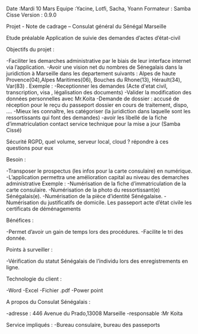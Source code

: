 Date :Mardi 10 Mars
Equipe :Yacine, Lotfi, Sacha, Yoann
Formateur : Samba Cisse
Version : 0.9.0


Projet - Note de cadrage – Consulat général du Sénégal Marseille

Etude préalable Application de suivie des demandes d’actes d’état-civil

Objectifs du projet :

-Faciliter les demarches administrative par le biais de leur interface internet via l’application.
-Avoir une vision net du nombres de Sénegalais dans la juridiction  à Marseille dans les departement suivants : Alpes de haute Provence(04),Alpes Maritimes(06), Bouches du Rhone(13), Hérault(34), Var(83) .
Exemple :
-Receptionner les demandes  (Acte d'etat civil, transcription, visa , légalisation des documents) 
 -Valider la modification des données personnelles avec Mr.Koita
 -Demande de dossier : accusé de réception pour le reçu du passeport 
  dossier en cours de traitement, dispo, ….
-Mieux les connaître, les catégoriser (la juridiction dans laquelle sont les ressortissants qui font des demandes)
-avoir les libellé de la fiche d’immatriculation
 contact service technique pour la mise a jour (Samba Cissé)

Sécurité RGPD, quel volume, serveur local, cloud ? répondre à ces questions pour eux 
  


Besoin :

-Transposer le prospectus (les infos pour la carte consulaire) en numérique.
-L’application permettra une amélioration capital au niveau des demarches administrative
Exemple : 
-Numérisation de la fiche d’immatriculation de la carte consulaire.
-Numérisation de la photo du ressortissant(e) Sénégalais(e).
-Numérisation de la pièce d’identité Sénégalaise.
-Numérisation du justificatifs de domicile.
Les passeport
acte d’état civile
les certificats de déménagements


Bénéfices :

-Permet d’avoir un gain de temps lors des procédures.
-Facilite le tri des donnée.


Points à surveiller :

-Vérification du statut Sénégalais de l’individu lors des enregistrements en ligne.

Technologie du client :

-Word 
-Excel
-Fichier .pdf
-Power point

A propos du Consulat Sénégalais :

-adresse : 446 Avenue du Prado,13008
Marseille
-responsable :Mr Koita

Service impliqués :
-Bureau consulaire, bureau des passeports
